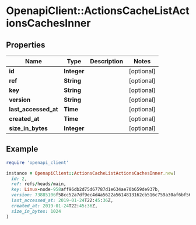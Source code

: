 # OpenapiClient::ActionsCacheListActionsCachesInner

## Properties

| Name | Type | Description | Notes |
| ---- | ---- | ----------- | ----- |
| **id** | **Integer** |  | [optional] |
| **ref** | **String** |  | [optional] |
| **key** | **String** |  | [optional] |
| **version** | **String** |  | [optional] |
| **last_accessed_at** | **Time** |  | [optional] |
| **created_at** | **Time** |  | [optional] |
| **size_in_bytes** | **Integer** |  | [optional] |

## Example

```ruby
require 'openapi_client'

instance = OpenapiClient::ActionsCacheListActionsCachesInner.new(
  id: 2,
  ref: refs/heads/main,
  key: Linux-node-958aff96db2d75d67787d1e634ae70b659de937b,
  version: 73885106f58cc52a7df9ec4d4a5622a5614813162cb516c759a30af6bf56e6f0,
  last_accessed_at: 2019-01-24T22:45:36Z,
  created_at: 2019-01-24T22:45:36Z,
  size_in_bytes: 1024
)
```

